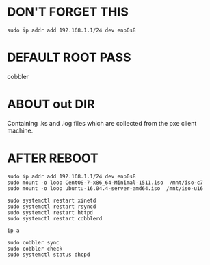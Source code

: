 # DON'T FORGET THIS

```
sudo ip addr add 192.168.1.1/24 dev enp0s8
```

# DEFAULT ROOT PASS

cobbler

# ABOUT out DIR

Containing .ks and .log files which are collected from the pxe client machine.

# AFTER REBOOT

```
sudo ip addr add 192.168.1.1/24 dev enp0s8
sudo mount -o loop CentOS-7-x86_64-Minimal-1511.iso  /mnt/iso-c7
sudo mount -o loop ubuntu-16.04.4-server-amd64.iso  /mnt/iso-u16

sudo systemctl restart xinetd
sudo systemctl restart rsyncd
sudo systemctl restart httpd
sudo systemctl restart cobblerd

ip a

sudo cobbler sync
sudo cobbler check
sudo systemctl status dhcpd
```
